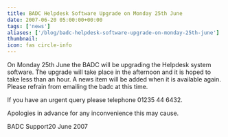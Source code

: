 ```yaml
---
title: BADC Helpdesk Software Upgrade on Monday 25th June
date: 2007-06-20 05:00:00+00:00
tags: ['news']
aliases: ['/blog/badc-helpdesk-software-upgrade-on-monday-25th-june']
thumbnail: 
icon: fas circle-info
---
```

 
 

On Monday 25th June the BADC will be upgrading the Helpdesk system software. The upgrade will take place in the afternoon and it is hoped to take less than an hour. A news item will be added when it is available again. Please refrain from emailing the badc at this time.

 If you have an urgent query please telephone 01235 44 6432.



 Apologies in advance for any inconvenience this may cause.


 
BADC Support20 June 2007


 


